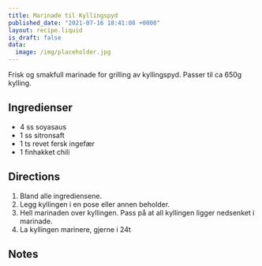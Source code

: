 ```yaml
---
title: Marinade til Kyllingspyd
published_date: "2021-07-16 18:41:08 +0000"
layout: recipe.liquid
is_draft: false
data:
  image: /img/placeholder.jpg
---
```

Frisk og smakfull marinade for grilling av kyllingspyd. Passer til ca 650g kylling.

## Ingredienser

- 4 ss soyasaus
- 1 ss sitronsaft
- 1 ts revet fersk ingefær
- 1 finhakket chili

## Directions

1. Bland alle ingrediensene.
2. Legg kyllingen i en pose eller annen beholder.
3. Hell marinaden over kyllingen. Pass på at all kyllingen ligger nedsenket i marinade.
4. La kyllingen marinere, gjerne i 24t

## Notes